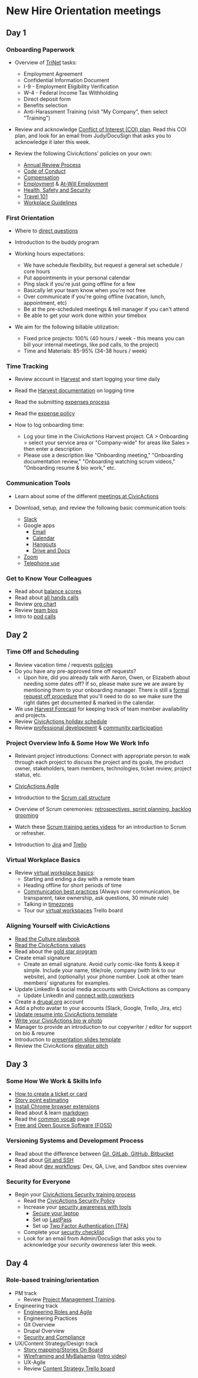 # New Hire Orientation meetings

## Day 1

### Onboarding Paperwork

*   Overview of [TriNet](https://sso.trinet.com/auth/cdcservlet?realm=sw_hrp&goto=https%3A%2F%2Fwww.hrpassport.com%3A443%2FLink2HR.eng%3F%2FSaf%2FEntry%2FPortal.htm&RequestID=22350&MajorVersion=1&MinorVersion=0&ProviderID=https%3A%2F%2Fwww.hrpassport.com%3A443%2Famagent%3FRealm%3D%2Fsw_hrp&IssueInstant=2017-06-13T15%3A05%3A16Z) tasks:

    *   Employment Agreement
    *   Confidential Information Document
    *   I-9 - Employment Eligibility Verification
    *   W-4 - Federal Income Tax Withholding
    *   Direct deposit form
    *   Benefits selection
    *   Anti-Harassment Training (visit "My Company", then select "Training")

*   Review and acknowledge [Conflict of Interest (COI) plan](https://docs.google.com/document/d/1JSvThcqIM8BSmIoAjUrNZPdx0wemMCiyrBRyChORfv0/edit). Read this COI plan, and look for an email from Judy/DocuSign that asks you to acknowledge it later this week.

*   Review the following CivicActions' policies on your own:
    *   [Annual Review Process](../../03-policies/annual-review-process.md)
    *   [Code of Conduct](../../03-policies/code-of-conduct.md)
    *   [Compensation](../../03-policies/compensation.md)
    *   [Employment](../../03-policies/employment.md) & [At-Will Employment](../../03-policies/leaving-civicactions.md)
    *   [Health, Safety and Security](../../03-policies/health-safety-security.md)
    *   [Travel 101](../../03-policies/travel-101.md)
    *   [Workplace Guidelines](../../03-policies/workplace-guidelines.md)

### First Orientation

*   Where to [direct questions](../../02-about-us/general-contacts-and-listservs.md)

*   Introduction to the buddy program

*   Working hours expectations:
    *   We have schedule flexibility, but request a general set schedule / core hours
    *   Put appointments in your personal calendar
    *   Ping slack if you're just going offline for a few
    *   Basically let your team know when you're not free
    *   Over communicate if you're going offline  (vacation, lunch, appointment, etc)
    *   Be at the pre-scheduled meetings & tell manager if you can't attend
    *   Be able to get your work done within your timebox

*   We aim for the following billable utilization:
    *   Fixed price projects: 100% (40 hours / week - this means you can bill your internal meetings, like pod calls, to the project)
    *   Time and Materials: 85-95% (34-38 hours / week)

### Time Tracking

*   Review account in [Harvest](../../04-how-we-work/tools/harvest.md) and start logging your time daily

*   Read the [Harvest documentation](../../04-how-we-work/tools/harvest.md#logging-time) on logging time

*   Read the submitting [expenses process](../../04-how-we-work/tools/harvest.md#tracking-expenses)

*   Read the [expense policy](../../03-policies/expenses.md)

*   How to log onboarding time:
    *   Log your time in the CivicActions Harvest project: CA > Onboarding > select your service area or "Company-wide" for areas like Sales > then enter a description
    *   Please use a description like "Onboarding meeting," "Onboarding documentation review," "Onboarding watching scrum videos," "Onboarding resume & bio work," etc.

### Communication Tools

*   Learn about some of the different [meetings at CivicActions](../../01-welcome-to-civicactions/training/meetings-and-meeting-tools.md)
*   Download, setup, and review the following basic communication tools:

    *   [Slack](../../04-how-we-work/tools/slack.md)
    *   Google apps
        *   [Email](../../04-how-we-work/tools/email.md)
        *   [Calendar](../../04-how-we-work/tools/google-calendar.md)
        *   [Hangouts](../../04-how-we-work/tools/google-hangouts.md)
        *   [Drive and Docs](../../04-how-we-work/tools/google-docs.md)
    *   [Zoom](../../04-how-we-work/tools/zoom.md)
    *   [Telephone use](../../04-how-we-work/tools/telephone.md)

### Get to Know Your Colleagues

*   Read about [balance scores](../../04-how-we-work/balance-scores.md)
*   Read about [all hands calls](meetings-and-meeting-tools.md#all-hands-calls)
*   Review [org chart](https://docs.google.com/a/civicactions.net/spreadsheets/d/1zViZW0YzbXpH226mcrR9F_NKi--cJtRgv_6RcldABYY/edit?usp=sharing)
*   Review [team bios](https://civicactions.com/team/)
*   Intro to [pod calls](meetings-and-meeting-tools.md#pod-calls)

## Day 2

### Time Off and Scheduling

*   Review vacation time / requests [policies](../../03-policies/benefits-and-holidays.md#timeoff)
*   Do you have any pre-approved time off requests?
    *   Upon hire, did you already talk with Aaron, Owen, or Elizabeth about needing some dates off? If so, please make sure we are aware by mentioning them to your onboarding manager. There is still a [formal request off procedure](../../03-policies/benefits-and-holidays.md#timeoff) that you'll need to do so we make sure the right dates get documented & marked in the calendar.
*   We use [Harvest Forecast](../../04-how-we-work/tools/harvest-forecast.md) for keeping track of team member availability and projects.
*   Review [CivicActions holiday schedule](../../03-policies/benefits-and-holidays.md#holidays)
*   Review [professional development](../../03-policies/prodev.md) & [community participation](../../03-policies/community-participation.md)

### Project Overview Info & Some How We Work Info

*   Relevant project introductions: Connect with appropriate person to walk through each project to discuss the project and its goals, the product owner, stakeholders, team members, technologies, ticket review, project status, etc.

*   [CivicActions Agile](../../04-how-we-work/agileoverview.md)

*   Introduction to the [Scrum call structure](../../04-how-we-work/agile-practices/daily-scrum-calls.md)

*   Overview of Scrum ceremonies: [retrospectives, sprint planning, backlog grooming](../../01-welcome-to-civicactions/training/meetings-and-meeting-tools.md#project-specific-meetings)

*   Watch these [Scrum training series videos](http://scrumtrainingseries.com/) for an introduction to Scrum or refresher.

*   Introduction to [Jira](../../04-how-we-work/tools/jira.md) and [Trello](../../04-how-we-work/tools/trello.md)

### Virtual Workplace Basics

*   Review [virtual workplace basics](../../04-how-we-work/virtual-workplace-basics.md):
    *   Starting and ending a day with a remote team
    *   Heading offline for short periods of time
    *   [Communication best practices](../../04-how-we-work/virtual-workplace-basics.md#communication-best-practices) (Always over communication, be transparent, take ownership, ask questions, 30 minute rule)
    *   Talking in [timezones](../../04-how-we-work/virtual-workplace-basics.md#talking-timezones)
    *   Tour our [virtual workspaces](https://trello.com/b/TJsUalpG/our-workspaces) Trello board

### Aligning Yourself with CivicActions

*   [Read the Culture playbook](../../02-about-us/culture.md)
*   [Read the CivicActions values](https://civicactions.com/values/)
*   Read about the [gold star program](../../04-how-we-work/gold-star-program.md)
*   Create email signature
    *   Create an email signature. Avoid curly comic-like fonts & keep it simple. Include your name, title/role, company (with link to our website), and (optionally) your phone number. Look at other team members' signatures for examples.
*   Update LinkedIn & social media accounts with CivicActions as company
    *   Update LinkedIn and [connect with coworkers](https://www.linkedin.com/company/54684)
*   Create a [drupal.org](https://register.drupal.org/user/register?destination=home) account
*   Add a photo avatar to your accounts (Slack, Google, Trello, Jira, etc)
*   [Update resume into CivicActions template](../team-resume-instructions.md)
*   [Write your CivicActions bio w photo](../civicactions-bio-instructions.md)
*   Manager to provide an introduction to our copywriter / editor for support on bio & resume
*   Introduction to [presentation slides template](../../04-how-we-work/tools/presentation-templates.md)
*   Review the CivicActions [elevator pitch](../../02-about-us/elevator-pitch.md)

## Day 3

### Some How We Work & Skills Info

*   [How to create a ticket or card](../../04-how-we-work/tools/tickets-cards.md)
*   [Story point estimating](../../04-how-we-work/tools/storypoints.md)
*   [Install Chrome browser extensions](../../04-how-we-work/tools/browserextensions.md)
*   Read about & learn [markdown](../../04-how-we-work/tools/markdown.md)
*   Read the [common vocab](../../04-how-we-work/common-vocab.md) page
*   [Free and Open Source Software (FOSS)](../../01-welcome-to-civicactions/training/intro-open-source.md)

### Versioning Systems and Development Process

*   Read about the difference between [Git, GitLab, GitHub, Bitbucket](../../05-engineering/git-gitlab-github-bitbucket.md)
*   Read about [Git and SSH](../../01-welcome-to-civicactions/training/git-ssh.md)
*   Read about [dev workflows](../../05-engineering/dev-environments.md): Dev, QA, Live, and Sandbox sites overview

### Security for Everyone

*   Begin your [CivicActions Security training process](./security-training.md)
    *   Read the [CivicActions Security Policy](../../03-policies/security.md)
    *   Increase your [security awareness with tools](../../09-security/awareness.md)
        *   [Secure your laptop](../../09-security/awareness.md#securing-your-laptop)
        *   Set up [LastPass](../../09-security/awareness.md#lastpass)
        *   Set up [Two Factor Authentication (TFA)](../../09-security/awareness.md#use-two-factor-or-2-step-authentication-tfa-2fa)
    *   Complete your [security checklist](https://docs.google.com/a/civicactions.net/spreadsheets/d/1t_LgXdkCNRzr5p36CV-cdzL8kJmUq_mHlsHWtMLm-Qg/edit?usp=sharing)
    *   Look for an email from Admin/DocuSign that asks you to acknowledge your *security awareness* later this week.

## Day 4

### Role-based training/orientation

*   PM track
    *   Review [Project Management Training](../../06-project-management/pm-training.md).
*   Engineering track
    *   [Engineering Roles and Agile](../../05-engineering/engineering-roles.md)
    *   Engineering Practices
    *   Git Overview
    *   Drupal Overview
    *   [Security and Compliance](../../05-engineering/security-compliance.md)
*   UX/Content Strategy/Design track
    *   [Story mapping/Stories On Board](../../10-ux/services/research/story-mapping-guide.md)
    *   [Wireframing and MyBalsamiq](../../10-ux/services/design/wireframing-guide.md) ([Intro video](https://www.youtube.com/watch?v=VPzsMdqZKFE))
    *   UX-Agile
    *   Review [Content Strategy Trello board](https://trello.com/b/jQYVkRqG/content-strategy-products)
